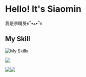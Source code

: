 # Hello! It's Siaomin

我是李曉旻ฅ՞•ﻌ•՞ฅ

## My Skill
![My Skills](https://skillicons.dev/icons?i=c,flutter,arduino,discord,eclipse,py,r,vscode&theme=light)

![](http://github-profile-summary-cards.vercel.app/api/cards/profile-details?username=Siaomin&theme=swift)

![](http://github-profile-summary-cards.vercel.app/api/cards/repos-per-language?username=Siaomin&theme=swift)![](http://github-profile-summary-cards.vercel.app/api/cards/most-commit-language?username=Siaomin&theme=swift)


